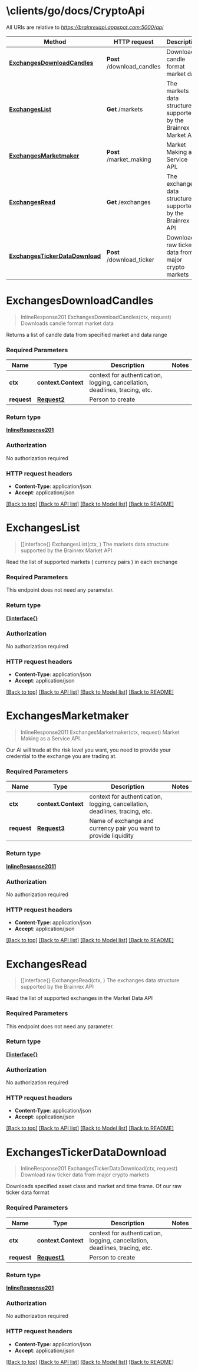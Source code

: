 # \clients/go/docs/CryptoApi

All URIs are relative to *https://brainrexapi.appspot.com:5000/api*

Method | HTTP request | Description
------------- | ------------- | -------------
[**ExchangesDownloadCandles**](clients/go/docs/clients/go/docs/CryptoApi.md#ExchangesDownloadCandles) | **Post** /download_candles | Downloads candle format market data
[**ExchangesList**](clients/go/docs/CryptoApi.md#ExchangesList) | **Get** /markets | The markets data structure supported by the Brainrex Market API
[**ExchangesMarketmaker**](clients/go/docs/CryptoApi.md#ExchangesMarketmaker) | **Post** /market_making | Market Making as a Service API.
[**ExchangesRead**](clients/go/docs/CryptoApi.md#ExchangesRead) | **Get** /exchanges | The exchanges data structure supported by the Brainrex API
[**ExchangesTickerDataDownload**](clients/go/docs/CryptoApi.md#ExchangesTickerDataDownload) | **Post** /download_ticker | Download raw ticker data from major crypto markets


# **ExchangesDownloadCandles**
> InlineResponse201 ExchangesDownloadCandles(ctx, request)
Downloads candle format market data

Returns a list of candle data from specified market and data range

### Required Parameters

Name | Type | Description  | Notes
------------- | ------------- | ------------- | -------------
 **ctx** | **context.Context** | context for authentication, logging, cancellation, deadlines, tracing, etc.
  **request** | [**Request2**](clients/go/docs/Request2.md)| Person to create |

### Return type

[**InlineResponse201**](clients/go/docs/inline_response_201.md)

### Authorization

No authorization required

### HTTP request headers

 - **Content-Type**: application/json
 - **Accept**: application/json

[[Back to top]](#) [[Back to API list]](../README.md#documentation-for-api-endpoints) [[Back to Model list]](../README.md#documentation-for-models) [[Back to README]](../README.md)

# **ExchangesList**
> []interface{} ExchangesList(ctx, )
The markets data structure supported by the Brainrex Market API

Read the list of supported markets ( currency pairs ) in each exchange

### Required Parameters
This endpoint does not need any parameter.

### Return type

[**[]interface{}**](interface{}.md)

### Authorization

No authorization required

### HTTP request headers

 - **Content-Type**: application/json
 - **Accept**: application/json

[[Back to top]](#) [[Back to API list]](../README.md#documentation-for-api-endpoints) [[Back to Model list]](../README.md#documentation-for-models) [[Back to README]](../README.md)

# **ExchangesMarketmaker**
> InlineResponse2011 ExchangesMarketmaker(ctx, request)
Market Making as a Service API.

Our AI will trade at the risk level you want, you need to provide your credential to the exchange you are trading at.

### Required Parameters

Name | Type | Description  | Notes
------------- | ------------- | ------------- | -------------
 **ctx** | **context.Context** | context for authentication, logging, cancellation, deadlines, tracing, etc.
  **request** | [**Request3**](Request3.md)| Name of exchange and currency pair you want to provide liquidity |

### Return type

[**InlineResponse2011**](inline_response_201_1.md)

### Authorization

No authorization required

### HTTP request headers

 - **Content-Type**: application/json
 - **Accept**: application/json

[[Back to top]](#) [[Back to API list]](../README.md#documentation-for-api-endpoints) [[Back to Model list]](../README.md#documentation-for-models) [[Back to README]](../README.md)

# **ExchangesRead**
> []interface{} ExchangesRead(ctx, )
The exchanges data structure supported by the Brainrex API

Read the list of supported exchanges in the Market Data API

### Required Parameters
This endpoint does not need any parameter.

### Return type

[**[]interface{}**](interface{}.md)

### Authorization

No authorization required

### HTTP request headers

 - **Content-Type**: application/json
 - **Accept**: application/json

[[Back to top]](#) [[Back to API list]](../README.md#documentation-for-api-endpoints) [[Back to Model list]](../README.md#documentation-for-models) [[Back to README]](../README.md)

# **ExchangesTickerDataDownload**
> InlineResponse201 ExchangesTickerDataDownload(ctx, request)
Download raw ticker data from major crypto markets

Downloads specified asset class and market and time frame. Of our raw ticker data format

### Required Parameters

Name | Type | Description  | Notes
------------- | ------------- | ------------- | -------------
 **ctx** | **context.Context** | context for authentication, logging, cancellation, deadlines, tracing, etc.
  **request** | [**Request1**](Request1.md)| Person to create |

### Return type

[**InlineResponse201**](inline_response_201.md)

### Authorization

No authorization required

### HTTP request headers

 - **Content-Type**: application/json
 - **Accept**: application/json

[[Back to top]](#) [[Back to API list]](../README.md#documentation-for-api-endpoints) [[Back to Model list]](../README.md#documentation-for-models) [[Back to README]](../README.md)
